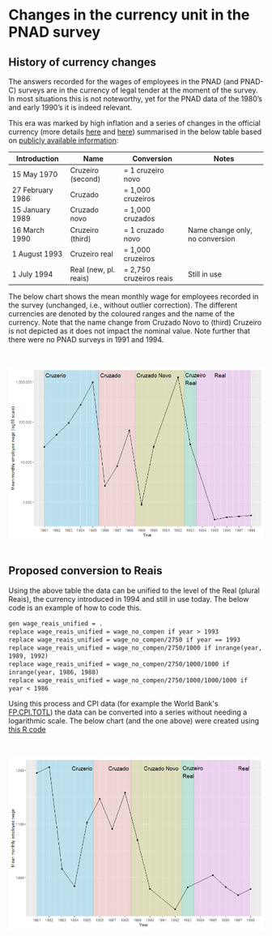 # Changes in the currency unit in the PNAD survey

## History of currency changes

The answers recorded for the wages of employees in the PNAD (and PNAD-C) surveys are in the currency of legal tender at the moment of the survey. In most situations this is not noteworthy, yet for the PNAD data of the 1980’s and early 1990’s it is indeed relevant.

This era was marked by high inflation and a series of changes in the official currency (more details [here](utilities/160223%20Paper%20MFHLA%20BRAZIL.pdf) and [here](https://www.npr.org/sections/money/2010/10/04/130329523/how-fake-money-saved-brazil)) summarised in the below table based on [publicly available information](https://en.wikipedia.org/wiki/Brazilian_currency):

| Introduction     | Name                  | Conversion              | Notes                           |
|------------------|-----------------------|-------------------------|---------------------------------|
| 15 May 1970      | Cruzeiro (second)     | = 1 cruzeiro novo       |                                 |
| 27 February 1986 | Cruzado               | = 1,000 cruzeiros       |                                 |
| 15 January 1989  | Cruzado novo          | = 1,000 cruzados        |                                 |
| 16 March 1990    | Cruzeiro (third)      | = 1 cruzado novo        | Name change only, no conversion |
| 1 August 1993    | Cruzeiro real         | = 1,000 cruzeiros       |                                 |
| 1 July 1994      | Real (new, pl. reais) | = 2,750 cruzeiros reais | Still in use                    |

The below chart shows the mean monthly wage for employees recorded in the survey (unchanged, i.e., without outlier correction). The different currencies are denoted by the coloured ranges and the name of the currency. Note that the name change from Cruzado Novo to (third) Cruzeiro is not depicted as it does not impact the nominal value. Note further that there were no PNAD surveys in 1991 and 1994.

<br></br>
![Nominal mean wage Brazil 1981 to 1998](utilities/currencies_nominal.png)
<br></br>

## Proposed conversion to Reais

Using the above table the data can be unified to the level of the Real (plural Reais), the currency introduced in 1994 and still in use today. The below code is an example of how to code this.

```
gen wage_reais_unified = .
replace wage_reais_unified = wage_no_compen if year > 1993
replace wage_reais_unified = wage_no_compen/2750 if year == 1993
replace wage_reais_unified = wage_no_compen/2750/1000 if inrange(year, 1989, 1992)
replace wage_reais_unified = wage_no_compen/2750/1000/1000 if inrange(year, 1986, 1988)
replace wage_reais_unified = wage_no_compen/2750/1000/1000/1000 if year < 1986
```

Using this process and CPI data (for example the World Bank's [FP.CPI.TOTL](https://data.worldbank.org/indicator/FP.CPI.TOTL)) the data can be converted into a series without needing a logarithmic scale. The below chart (and the one above) were created using [this R code](utilities/Brazil_currency_changes.R)

<br></br>
![Unified and deflated mean wage Brazil 1981 to 1998](utilities/currencies_unif_deflated.png)
<br></br>
